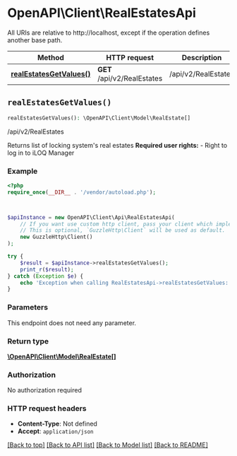 # OpenAPI\Client\RealEstatesApi

All URIs are relative to http://localhost, except if the operation defines another base path.

| Method | HTTP request | Description |
| ------------- | ------------- | ------------- |
| [**realEstatesGetValues()**](RealEstatesApi.md#realEstatesGetValues) | **GET** /api/v2/RealEstates | /api/v2/RealEstates |


## `realEstatesGetValues()`

```php
realEstatesGetValues(): \OpenAPI\Client\Model\RealEstate[]
```

/api/v2/RealEstates

Returns list of locking system's real estates    <b>Required user rights:</b>    - Right to log in to iLOQ Manager

### Example

```php
<?php
require_once(__DIR__ . '/vendor/autoload.php');



$apiInstance = new OpenAPI\Client\Api\RealEstatesApi(
    // If you want use custom http client, pass your client which implements `GuzzleHttp\ClientInterface`.
    // This is optional, `GuzzleHttp\Client` will be used as default.
    new GuzzleHttp\Client()
);

try {
    $result = $apiInstance->realEstatesGetValues();
    print_r($result);
} catch (Exception $e) {
    echo 'Exception when calling RealEstatesApi->realEstatesGetValues: ', $e->getMessage(), PHP_EOL;
}
```

### Parameters

This endpoint does not need any parameter.

### Return type

[**\OpenAPI\Client\Model\RealEstate[]**](../Model/RealEstate.md)

### Authorization

No authorization required

### HTTP request headers

- **Content-Type**: Not defined
- **Accept**: `application/json`

[[Back to top]](#) [[Back to API list]](../../README.md#endpoints)
[[Back to Model list]](../../README.md#models)
[[Back to README]](../../README.md)

